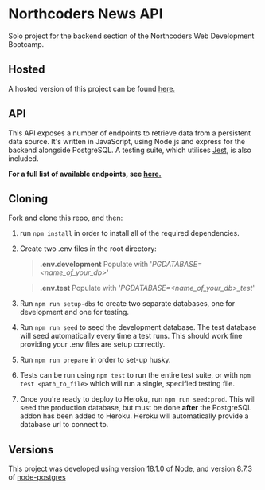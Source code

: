 # Northcoders News API

Solo project for the backend section of the Northcoders Web Development Bootcamp.

## Hosted

A hosted version of this project can be found [here.](https://nc-news-ae-solo.herokuapp.com/api)

## API

This API exposes a number of endpoints to retrieve data from a persistent data source. It's written in JavaScript, using Node.js and express for the backend alongside PostgreSQL. A testing suite, which utilises [Jest](https://www.npmjs.com/package/jest), is also included.

**For a full list of available endpoints, see [here.](https://nc-news-ae-solo.herokuapp.com/api)**

## Cloning

Fork and clone this repo, and then:

1.  run `npm install` in order to install all of the required dependencies.
2.  Create two .env files in the root directory:

    > **.env.development** Populate with '_PGDATABASE=<name_of_your_db>_'

    > **.env.test** Populate with '_PGDATABASE=<name_of_your_db>\_test_'

3.  Run `npm run setup-dbs` to create two separate databases, one for development and one for testing.
4.  Run `npm run seed` to seed the development database. The test database will seed automatically every time a test runs. This should work fine providing your .env files are setup correctly.
5.  Run `npm run prepare` in order to set-up husky.
6.  Tests can be run using `npm test` to run the entire test suite, or with `npm test <path_to_file>` which will run a single, specified testing file.
7.  Once you're ready to deploy to Heroku, run `npm run seed:prod`. This will seed the production database, but must be done **after** the PostgreSQL addon has been added to Heroku. Heroku will automatically provide a database url to connect to.

## Versions

This project was developed using version 18.1.0 of Node, and version 8.7.3 of [node-postgres](https://www.npmjs.com/package/pg)
